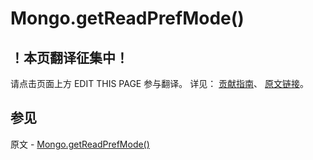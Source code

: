 # Mongo.getReadPrefMode()

## ！本页翻译征集中！

请点击页面上方 EDIT THIS PAGE 参与翻译。
详见：
[贡献指南]( https://github.com/JinMuInfo/MongoDB-Manual-zh/blob/master/CONTRIBUTING.md )、
[原文链接](  https://docs.mongodb.com/manual/reference/method/Mongo.getReadPrefMode/  )。

## 参见

原文 - [Mongo.getReadPrefMode()]( https://docs.mongodb.com/manual/reference/method/Mongo.getReadPrefMode/ )

